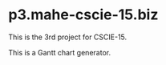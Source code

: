 p3.mahe-cscie-15.biz
====================

This is the 3rd project for CSCIE-15.

This is a Gantt chart generator.
